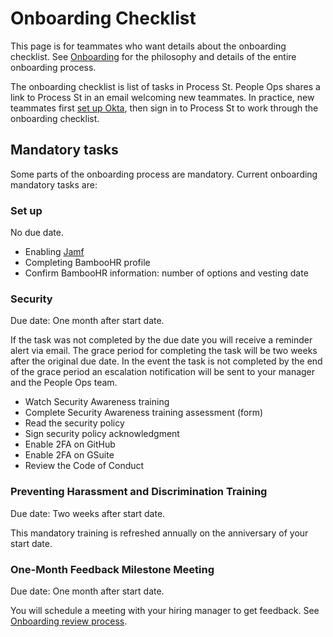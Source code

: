 # Onboarding Checklist

This page is for teammates who want details about the onboarding checklist. See [Onboarding](../onboarding) for the philosophy and details of the entire onboarding process.

The onboarding checklist is list of tasks in Process St. People Ops shares a link to Process St in an email welcoming new teammates. In practice, new teammates first [set up Okta](/departments/tech-ops/tools/okta/okta-activation-steps), then sign in to Process St to work through the onboarding checklist.

## Mandatory tasks

Some parts of the onboarding process are mandatory. Current onboarding mandatory tasks are:

### Set up

No due date.

- Enabling [Jamf](../../departments/tech-ops/tools/endpoint-antivirus.md)
- Completing BambooHR profile
- Confirm BambooHR information: number of options and vesting date

### Security

Due date: One month after start date.

If the task was not completed by the due date you will receive a reminder alert via email. The grace period for completing the task will be two weeks after the original due date. In the event the task is not completed by the end of the grace period an escalation notification will be sent to your manager and the People Ops team.

- Watch Security Awareness training
- Complete Security Awareness training assessment (form)
- Read the security policy
- Sign security policy acknowledgment
- Enable 2FA on GitHub
- Enable 2FA on GSuite
- Review the Code of Conduct

### Preventing Harassment and Discrimination Training

Due date: Two weeks after start date.

This mandatory training is refreshed annually on the anniversary of your start date.

### One-Month Feedback Milestone Meeting

Due date: One month after start date.

You will schedule a meeting with your hiring manager to get feedback. See [Onboarding review process](onboarding-reviews).
